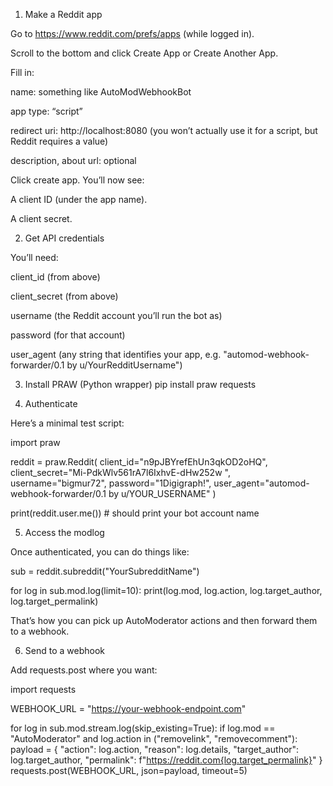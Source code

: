 1. Make a Reddit app

Go to https://www.reddit.com/prefs/apps
 (while logged in).

Scroll to the bottom and click Create App or Create Another App.

Fill in:

name: something like AutoModWebhookBot

app type: “script”

redirect uri: http://localhost:8080 (you won’t actually use it for a script, but Reddit requires a value)

description, about url: optional

Click create app.
You’ll now see:

A client ID (under the app name).

A client secret.

2. Get API credentials

You’ll need:

client_id (from above)

client_secret (from above)

username (the Reddit account you’ll run the bot as)

password (for that account)

user_agent (any string that identifies your app, e.g. "automod-webhook-forwarder/0.1 by u/YourRedditUsername")

3. Install PRAW (Python wrapper)
pip install praw requests

4. Authenticate

Here’s a minimal test script:

import praw

reddit = praw.Reddit(
    client_id="n9pJBYrefEhUn3qkOD2oHQ",
    client_secret="Mi-PdkWlv561rA7l6IxhvE-dHw252w
",
    username="bigmur72",
    password="1Digigraph!",
    user_agent="automod-webhook-forwarder/0.1 by u/YOUR_USERNAME"
)

print(reddit.user.me())  # should print your bot account name

5. Access the modlog

Once authenticated, you can do things like:

sub = reddit.subreddit("YourSubredditName")

for log in sub.mod.log(limit=10):
    print(log.mod, log.action, log.target_author, log.target_permalink)


That’s how you can pick up AutoModerator actions and then forward them to a webhook.

6. Send to a webhook

Add requests.post where you want:

import requests

WEBHOOK_URL = "https://your-webhook-endpoint.com"

for log in sub.mod.stream.log(skip_existing=True):
    if log.mod == "AutoModerator" and log.action in ("removelink", "removecomment"):
        payload = {
            "action": log.action,
            "reason": log.details,
            "target_author": log.target_author,
            "permalink": f"https://reddit.com{log.target_permalink}"
        }
        requests.post(WEBHOOK_URL, json=payload, timeout=5)
